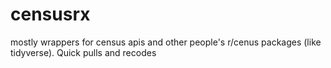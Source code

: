 # censusrx
mostly wrappers for census apis and other people's r/cenus packages (like tidyverse). Quick pulls and recodes
